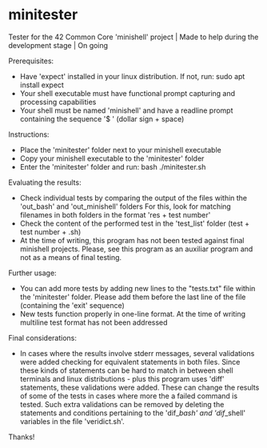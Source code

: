 # minitester
Tester for the 42 Common Core 'minishell' project | Made to help during the development stage | On going

Prerequisites:
- Have 'expect' installed in your linux distribution. If not, run:
sudo apt install expect
- Your shell executable must have functional prompt capturing and processing capabilities
- Your shell must be named 'minishell' and have a readline prompt containing the sequence '$ ' (dollar sign + space)


Instructions:
- Place the 'minitester' folder next to your minishell executable
- Copy your minishell executable to the 'minitester' folder
- Enter the 'minitester' folder and run:
bash ./minitester.sh


Evaluating the results:
- Check individual tests by comparing the output of the files within the 'out_bash' and 'out_minishell' folders
For this, look for matching filenames in both folders in the format 'res + test number'
- Check the content of the performed test in the 'test_list' folder (test + test number + .sh)
- At the time of writing, this program has not been tested against final minishell projects.
Please, see this program as an auxiliar program and not as a means of final testing.


Further usage:
- You can add more tests by adding new lines to the "tests.txt" file within the 'minitester' folder.
  Please add them before the last line of the file (containing the 'exit\' sequence)
- New tests function properly in one-line format. At the time of writing multiline test format has not been addressed


Final considerations:
- In cases where the results involve stderr messages, several validations were added checking for equivalent statements in both files.
Since these kinds of statements can be hard to match in between shell terminals and linux distributions - plus this program uses 'diff' statements, these validations were added.
These can change the results of some of the tests in cases where more the a failed command is tested.
Such extra validations can be removed by deleting the statements and conditions pertaining to the 'dif_*_bash' and 'dif_*_shell' variables in the file 'veridict.sh'.

Thanks!
